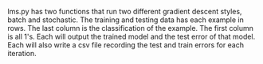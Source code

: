 lms.py has two functions that run two different gradient descent styles, batch and stochastic.
The training and testing data has each example in rows. The last column is the classification of the example. The first column is all 1's. Each will output the trained model and the test error of that model. Each will also write a csv file recording the test and train errors for each iteration.